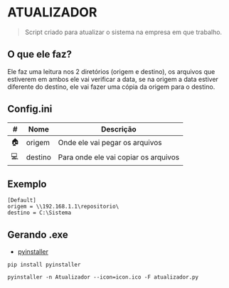 # ATUALIZADOR

>Script criado para atualizar o sistema na empresa em que trabalho.

## O que ele faz?
Ele faz uma leitura nos 2 diretórios (origem e destino), os arquivos que estiverem em ambos ele vai verificar a data, se na origem a data estiver diferente do destino, ele vai fazer uma cópia da origem para o destino.

## Config.ini

\# | Nome  | Descrição
------------- | ------------- | -------------
:house: | origem  | Onde ele vai pegar os arquivos
:computer: | destino | Para onde ele vai copiar os arquivos

## Exemplo

	[Default]
	origem = \\192.168.1.1\repositorio\
	destino = C:\Sistema
## Gerando .exe
- [pyinstaller](https://www.pyinstaller.org/ "pyinstaller")

`pip install pyinstaller`

`pyinstaller -n Atualizador --icon=icon.ico -F atualizador.py`
